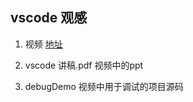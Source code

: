 vscode 观感
----------

1. 视频 [地址](http://v.youku.com/v_show/id_XMTc1MTcwODQwNA==.html)

1. vscode 讲稿.pdf 视频中的ppt

1. debugDemo 视频中用于调试的项目源码